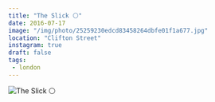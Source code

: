 ```yaml
---
title: "The Slick ⚪️"
date: 2016-07-17
image: "/img/photo/25259230edcd83458264dbfe01f1a677.jpg"
location: "Clifton Street"
instagram: true
draft: false
tags:
 - london
---
```


![The Slick ⚪️](/img/photo/25259230edcd83458264dbfe01f1a677.jpg)
